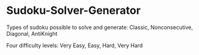 # Sudoku-Solver-Generator

Types of sudoku possible to solve and generate:
Classic, Nonconsecutive, Diagonal, AntiKnight

Four difficulty levels:
Very Easy, Easy, Hard, Very Hard
